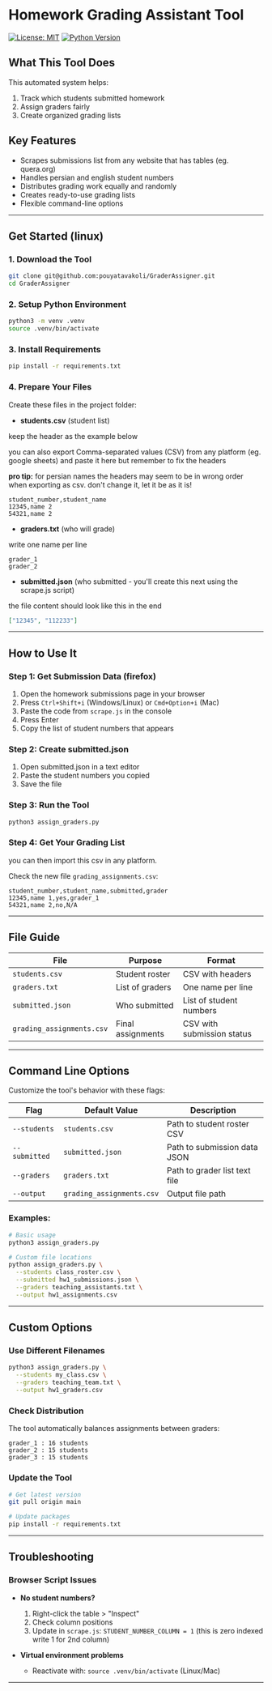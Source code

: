# Homework Grading Assistant Tool

[![License: MIT](https://img.shields.io/badge/License-MIT-yellow.svg)](https://opensource.org/licenses/MIT)
[![Python Version](https://img.shields.io/badge/python-3.6%2B-blue.svg)](https://www.python.org/)

## What This Tool Does
This automated system helps:
1. Track which students submitted homework
2. Assign graders fairly
3. Create organized grading lists

## Key Features
- Scrapes submissions list from any website that has tables (eg. quera.org)
- Handles persian and english student numbers
- Distributes grading work equally and randomly
- Creates ready-to-use grading lists
- Flexible command-line options
---

## Get Started (linux)

### 1. Download the Tool
```bash
git clone git@github.com:pouyatavakoli/GraderAssigner.git
cd GraderAssigner
```

### 2. Setup Python Environment
```bash
python3 -m venv .venv
source .venv/bin/activate
```

### 3. Install Requirements
```bash
pip install -r requirements.txt
```

### 4. Prepare Your Files
Create these files in the project folder:

- **students.csv** (student list)

keep the header as the example below

you can also export Comma-separated values (CSV) from any platform (eg. google sheets) and paste it here but remember to fix the headers

**pro tip:** for persian names the headers may seem to be in wrong order when exporting as csv. don't change it, let it be as it is!

```csv
student_number,student_name
12345,name 2
54321,name 2
```

- **graders.txt** (who will grade)

write one name per line

```text
grader_1
grader_2
```

- **submitted.json** (who submitted - you'll create this next using the scrape.js script)

the file content should look like this in the end
```json
["12345", "112233"]
```

---

## How to Use It

### Step 1: Get Submission Data (firefox)
1. Open the homework submissions page in your browser
2. Press `Ctrl+Shift+i` (Windows/Linux) or `Cmd+Option+i` (Mac)
3. Paste the code from `scrape.js` in the console
4. Press Enter
5. Copy the list of student numbers that appears

### Step 2: Create submitted.json
1. Open submitted.json in a text editor
2. Paste the student numbers you copied
3. Save the file

### Step 3: Run the Tool
```bash
python3 assign_graders.py
```

### Step 4: Get Your Grading List

you can then import this csv in any platform.

Check the new file `grading_assignments.csv`:

```csv
student_number,student_name,submitted,grader
12345,name 1,yes,grader_1
54321,name 2,no,N/A
```

---

## File Guide

| File | Purpose | Format |
|------|---------|--------|
| `students.csv` | Student roster | CSV with headers |
| `graders.txt` | List of graders | One name per line |
| `submitted.json` | Who submitted | List of student numbers |
| `grading_assignments.csv` | Final assignments | CSV with submission status |

---
## Command Line Options
Customize the tool's behavior with these flags:

| Flag | Default Value | Description |
|------|---------------|-------------|
| `--students` | `students.csv` | Path to student roster CSV |
| `--submitted` | `submitted.json` | Path to submission data JSON |
| `--graders` | `graders.txt` | Path to grader list text file |
| `--output` | `grading_assignments.csv` | Output file path |

### Examples:
```bash
# Basic usage
python3 assign_graders.py

# Custom file locations
python assign_graders.py \
  --students class_roster.csv \
  --submitted hw1_submissions.json \
  --graders teaching_assistants.txt \
  --output hw1_assignments.csv
```

--- 

## Custom Options

### Use Different Filenames
```bash
python3 assign_graders.py \
  --students my_class.csv \
  --graders teaching_team.txt \
  --output hw1_graders.csv
```

### Check Distribution
The tool automatically balances assignments between graders:
```
grader_1 : 16 students
grader_2 : 15 students
grader_3 : 15 students
```

### Update the Tool
```bash
# Get latest version
git pull origin main

# Update packages
pip install -r requirements.txt
```

---

## Troubleshooting

### Browser Script Issues
- **No student numbers?** 
  1. Right-click the table > "Inspect"
  2. Check column positions
  3. Update in `scrape.js`: `STUDENT_NUMBER_COLUMN = 1` (this is zero indexed write 1 for 2nd column)


- **Virtual environment problems**
  - Reactivate with: `source .venv/bin/activate` (Linux/Mac)

---
